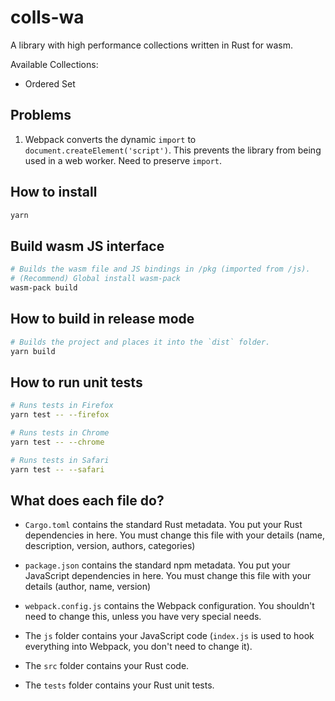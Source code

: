 # colls-wa

A library with high performance collections written in Rust for wasm.

Available Collections:

- Ordered Set

## Problems

1. Webpack converts the dynamic `import` to `document.createElement('script')`.
   This prevents the library from being used in a web worker. Need to preserve `import`.

## How to install

```sh
yarn
```

## Build wasm JS interface

```sh
# Builds the wasm file and JS bindings in /pkg (imported from /js).
# (Recommend) Global install wasm-pack
wasm-pack build
```

## How to build in release mode

```sh
# Builds the project and places it into the `dist` folder.
yarn build
```

## How to run unit tests

```sh
# Runs tests in Firefox
yarn test -- --firefox

# Runs tests in Chrome
yarn test -- --chrome

# Runs tests in Safari
yarn test -- --safari
```

## What does each file do?

- `Cargo.toml` contains the standard Rust metadata. You put your Rust dependencies in here. You must change this file with your details (name, description, version, authors, categories)

- `package.json` contains the standard npm metadata. You put your JavaScript dependencies in here. You must change this file with your details (author, name, version)

- `webpack.config.js` contains the Webpack configuration. You shouldn't need to change this, unless you have very special needs.

- The `js` folder contains your JavaScript code (`index.js` is used to hook everything into Webpack, you don't need to change it).

- The `src` folder contains your Rust code.

- The `tests` folder contains your Rust unit tests.
